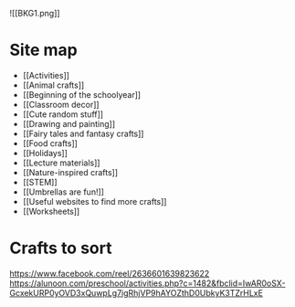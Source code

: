 ![[BKG1.png]]

# Site map

- [[Activities]]
- [[Animal crafts]]
- [[Beginning of the schoolyear]]
- [[Classroom decor]]
- [[Cute random stuff]]
- [[Drawing and painting]]
- [[Fairy tales and fantasy crafts]]
- [[Food crafts]]
- [[Holidays]]
- [[Lecture materials]]
- [[Nature-inspired crafts]]
- [[STEM]]
- [[Umbrellas are fun!]]
- [[Useful websites to find more crafts]]
- [[Worksheets]]


# Crafts to sort

https://www.facebook.com/reel/2636601639823622
https://alunoon.com/preschool/activities.php?c=1482&fbclid=IwAR0oSX-GcxekURP0yOVD3xQuwpLg7igRhjVP9hAYOZthD0UbkyK3TZrHLxE